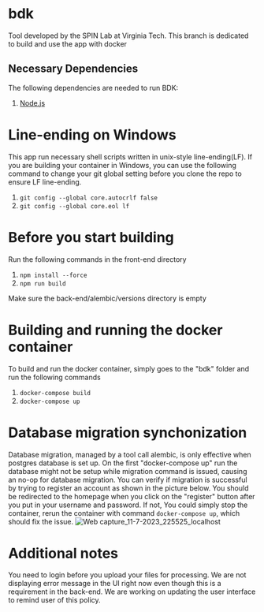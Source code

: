 # bdk
Tool developed by the SPIN Lab at Virginia Tech. This branch is dedicated to build and use the app with docker

## Necessary Dependencies
The following dependencies are needed to run BDK:
1. [Node.js](https://nodejs.org/en/)

# Line-ending on Windows
This app run necessary shell scripts written in unix-style line-ending(LF). If you are building your container in Windows, you can use the following command to change your git global setting before you clone the repo to ensure LF line-ending. 
1) `git config --global core.autocrlf false`
2) `git config --global core.eol lf`

# Before you start building
Run the following commands in the front-end directory
1) `npm install --force`
2) `npm run build`

Make sure the back-end/alembic/versions directory is empty

# Building and running the docker container
To build and run the docker container, simply goes to the "bdk" folder and run the following commands
1) `docker-compose build`
2) `docker-compose up`

# Database migration synchonization
Database migration, managed by a tool call alembic, is only effective when postgres database is set up. On the first "docker-compose up" run the database might not be setup while migration command is issued, causing an no-op for database migration. You can verify if migration is successful by trying to register an account as shown in the picture below. You should be redirected to the homepage when you click on the "register" button after you put in your username and password. If not, You could simply stop the container, rerun the container with command `docker-compose up`, which should fix the issue.
![Web capture_11-7-2023_225525_localhost](https://github.com/spin-vt/bdk/assets/36636157/ee39f6f8-7bc6-4a21-9d78-40dee3c2f706)

# Additional notes
You need to login before you upload your files for processing. We are not displaying error message in the UI right now even though this is a requirement in the back-end. We are working on updating the user interface to remind user of this policy. 

